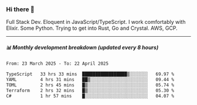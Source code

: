 ### Hi there 👋

Full Stack Dev. Eloquent in JavaScript/TypeScript. I work comfortably with Elixir. Some Python. Trying to get into Rust, Go and Crystal. AWS, GCP.

***

##### 📊 Monthly development breakdown (updated every 8 hours)

<!--START_SECTION:waka-->

```txt
From: 23 March 2025 - To: 22 April 2025

TypeScript   33 hrs 33 mins  █████████████████▒░░░░░░░   69.97 %
YAML         4 hrs 31 mins   ██▒░░░░░░░░░░░░░░░░░░░░░░   09.44 %
TOML         2 hrs 45 mins   █▒░░░░░░░░░░░░░░░░░░░░░░░   05.74 %
Terraform    2 hrs 32 mins   █▒░░░░░░░░░░░░░░░░░░░░░░░   05.30 %
C#           1 hr 57 mins    █░░░░░░░░░░░░░░░░░░░░░░░░   04.07 %
```

<!--END_SECTION:waka-->
